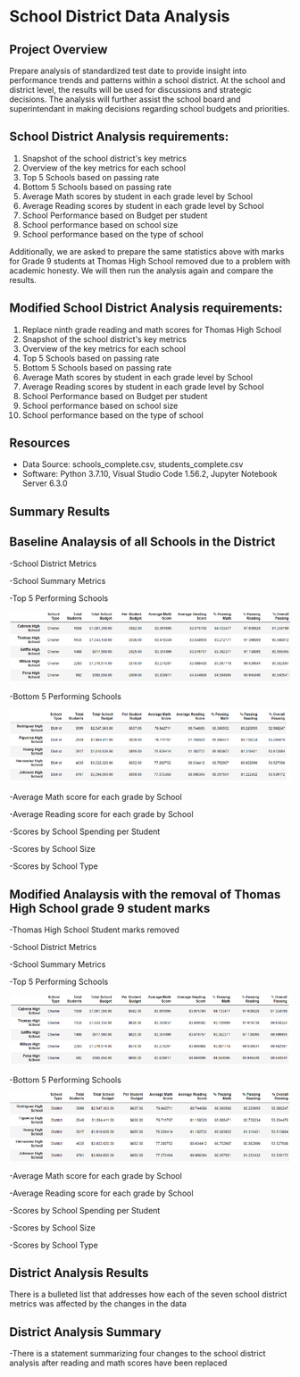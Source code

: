 # School District Data Analysis

## Project Overview
Prepare analysis of standardized test date to provide insight into performance trends and patterns within a school district. At the school and district level, the results will be used for discussions and strategic decisions. The analysis will further assist the school board and superintendant in making decisions regarding school budgets and priorities.

## School District Analysis requirements:
1. Snapshot of the school district's key metrics
2. Overview of the key metrics for each school
3. Top 5 Schools based on passing rate
4. Bottom 5 Schools based on passing rate
5. Average Math scores by student in each grade level by School
6. Average Reading scores by student in each grade level by School
7. School Performance based on Budget per student
8. School performance based on school size
9. School performance based on the type of school

Additionally, we are asked to prepare the same statistics above with marks for Grade 9 students at Thomas High School removed due to a problem with academic honesty. We will then run the analysis again and compare the results.

## Modified School District Analysis requirements:
1. Replace ninth grade reading and math scores for Thomas High School
2. Snapshot of the school district's key metrics
3. Overview of the key metrics for each school
4. Top 5 Schools based on passing rate
5. Bottom 5 Schools based on passing rate
6. Average Math scores by student in each grade level by School
7. Average Reading scores by student in each grade level by School
8. School Performance based on Budget per student
9. School performance based on school size
10. School performance based on the type of school

## Resources
- Data Source: schools_complete.csv, students_complete.csv
- Software: Python 3.7.10, Visual Studio Code 1.56.2, Jupyter Notebook Server 6.3.0

## Summary Results

## Baseline Analaysis of all Schools in the District

-School District Metrics

-School Summary Metrics

-Top 5 Performing Schools

![Top Five Schools by Passing Rate](Resources/Images/sda_top5.png)

-Bottom 5 Performing Schools

![Bottom Five Schools by Passing Rate](Resources/Images/sda_bottom5.png)

-Average Math score for each grade by School

-Average Reading score for each grade by School

-Scores by School Spending per Student

-Scores by School Size

-Scores by School Type

## Modified Analaysis with the removal of Thomas High School grade 9 student marks

-Thomas High School Student marks removed

-School District Metrics

-School Summary Metrics

-Top 5 Performing Schools

![Top Five Schools by Passing Rate](Resources/Images/msda_top5.png)

-Bottom 5 Performing Schools

![Bottom Five Schools by Passing Rate](Resources/Images/msda_bottom5.png)

-Average Math score for each grade by School

-Average Reading score for each grade by School

-Scores by School Spending per Student

-Scores by School Size

-Scores by School Type


## District Analysis Results

There is a bulleted list that addresses how each of the seven school district metrics was affected by the changes in the data

## District Analysis Summary

-There is a statement summarizing four changes to the school district analysis after reading and math scores have been replaced
